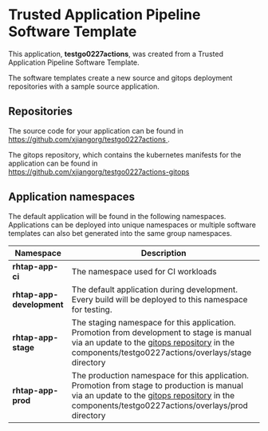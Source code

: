 # Trusted Application Pipeline Software Template

This application, **testgo0227actions**, was created from a Trusted Application Pipeline Software Template.

The software templates create a new source and gitops deployment repositories with a sample source application. 

## Repositories

The source code for your application can be found in [https://github.com/xjiangorg/testgo0227actions ](https://github.com/xjiangorg/testgo0227actions ).
 
The gitops repository, which contains the kubernetes manifests for the application can be found in 
[https://github.com/xjiangorg/testgo0227actions-gitops ](https://github.com/xjiangorg/testgo0227actions-gitops ) 

## Application namespaces 

The default application will be found in the following namespaces. Applications can be deployed into unique namespaces or multiple software templates can also bet generated into the same group namespaces.  

|  Namespace   |  Description   |  
| -------- | -------- |
| **rhtap-app-ci** | The namespace used for CI workloads |
| **rhtap-app-development** | The default application during development. Every build will be deployed to this namespace for testing. |
| **rhtap-app-stage** | The staging namespace for this application. Promotion from development to stage is manual via an update to the [gitops repository](https://github.com/xjiangorg/testgo0227actions-gitops ) in the components/testgo0227actions/overlays/stage directory |
| **rhtap-app-prod** | The production namespace for this application. Promotion from stage to production is manual via an update to the [gitops repository](https://github.com/xjiangorg/testgo0227actions-gitops ) in the components/testgo0227actions/overlays/prod directory |